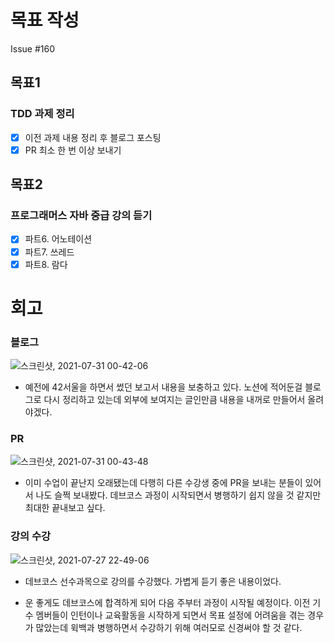 # 목표 작성
Issue #160

## 목표1
### TDD 과제 정리
- [x] 이전 과제 내용 정리 후 블로그 포스팅
- [x] PR 최소 한 번 이상 보내기

## 목표2
### 프로그래머스 자바 중급 강의 듣기
- [x] 파트6. 어노테이션
- [x] 파트7. 쓰레드
- [x] 파트8. 람다

# 회고

### 블로그
![스크린샷, 2021-07-31 00-42-06](https://user-images.githubusercontent.com/58318786/127677824-02cdfd6d-b2df-4634-9579-ca31ad5a1e53.png)
* 예전에 42서울을 하면서 썼던 보고서 내용을 보충하고 있다. 노션에 적어둔걸 블로그로 다시 정리하고 있는데 외부에 보여지는 글인만큼 내용을 내꺼로 만들어서 올려야겠다.

### PR
![스크린샷, 2021-07-31 00-43-48](https://user-images.githubusercontent.com/58318786/127677922-0c4dfdb1-afb6-49c7-8963-0a6ece8468ca.png)
* 이미 수업이 끝난지 오래됐는데 다행히 다른 수강생 중에 PR을 보내는 분들이 있어서 나도 슬쩍 보내봤다. 데브코스 과정이 시작되면서 병행하기 쉽지 않을 것 같지만 최대한 끝내보고 싶다.

### 강의 수강
![스크린샷, 2021-07-27 22-49-06](https://user-images.githubusercontent.com/58318786/127677829-a045517d-d4ce-4af7-8af2-e86f5b90503a.png)
* 데브코스 선수과목으로 강의를 수강했다. 가볍게 듣기 좋은 내용이었다.

* 운 좋게도 데브코스에 합격하게 되어 다음 주부터 과정이 시작될 예정이다. 이전 기수 멤버들이 인턴이나 교육활동을 시작하게 되면서 목표 설정에 어려움을 겪는 경우가 많았는데 윅백과 병행하면서 수강하기 위해 여러모로 신경써야 할 것 같다.